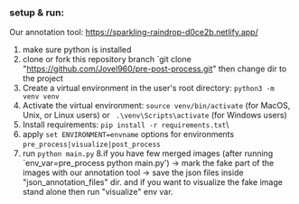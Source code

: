 ### **setup & run:**

Our annotation tool: https://sparkling-raindrop-d0ce2b.netlify.app/

1. make sure python is installed
2. clone or fork this repository branch `git clone "https://github.com/Jovel960/pre-post-process.git" then change dir to the project
3. Create a virtual environment in the user's root directory: `python3 -m venv venv`
4. Activate the virtual environment: `source venv/bin/activate` (for MacOS, Unix, or Linux users) or ` .\venv\Scripts\activate` (for Windows users)
5. Install requirements: `pip install -r requirements.txt`\
6. apply `set ENVIRONMENT=envname` options for environments `pre_process|visualize|post_process`
7. run `python main.py`
   8.if you have few merged images (after running `env_var=pre_process python main.py') -> mark the fake part of the images with our annotation tool -> save the json files inside "json_annotation_files" dir. and if you want to
   visualize the fake image stand alone then run "visualize" env var.
